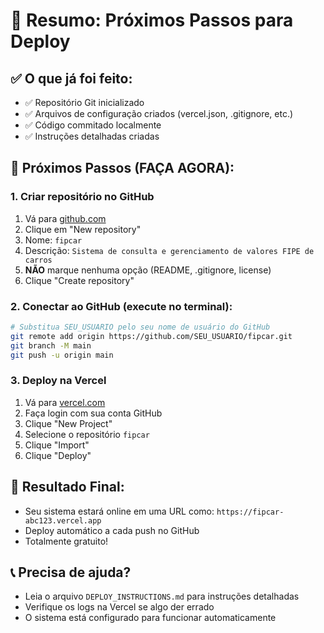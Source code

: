 # 🎯 Resumo: Próximos Passos para Deploy

## ✅ O que já foi feito:
- ✅ Repositório Git inicializado
- ✅ Arquivos de configuração criados (vercel.json, .gitignore, etc.)
- ✅ Código commitado localmente
- ✅ Instruções detalhadas criadas

## 🚀 Próximos Passos (FAÇA AGORA):

### 1. Criar repositório no GitHub
1. Vá para [github.com](https://github.com)
2. Clique em "New repository"
3. Nome: `fipcar`
4. Descrição: `Sistema de consulta e gerenciamento de valores FIPE de carros`
5. **NÃO** marque nenhuma opção (README, .gitignore, license)
6. Clique "Create repository"

### 2. Conectar ao GitHub (execute no terminal):
```bash
# Substitua SEU_USUARIO pelo seu nome de usuário do GitHub
git remote add origin https://github.com/SEU_USUARIO/fipcar.git
git branch -M main
git push -u origin main
```

### 3. Deploy na Vercel
1. Vá para [vercel.com](https://vercel.com)
2. Faça login com sua conta GitHub
3. Clique "New Project"
4. Selecione o repositório `fipcar`
5. Clique "Import"
6. Clique "Deploy"

## 🎉 Resultado Final:
- Seu sistema estará online em uma URL como: `https://fipcar-abc123.vercel.app`
- Deploy automático a cada push no GitHub
- Totalmente gratuito!

## 📞 Precisa de ajuda?
- Leia o arquivo `DEPLOY_INSTRUCTIONS.md` para instruções detalhadas
- Verifique os logs na Vercel se algo der errado
- O sistema está configurado para funcionar automaticamente 